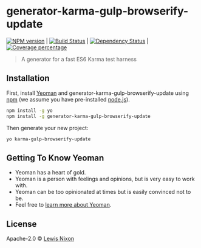 # generator-karma-gulp-browserify-update
[![NPM version][npm-image]][npm-url] | [![Build Status][travis-image]][travis-url] | [![Dependency Status][daviddm-image]][daviddm-url] | [![Coverage percentage][coveralls-image]][coveralls-url]

> A generator for a fast ES6 Karma test harness

## Installation

First, install [Yeoman](http://yeoman.io) and generator-karma-gulp-browserify-update using [npm](https://www.npmjs.com/) (we assume you have pre-installed [node.js](https://nodejs.org/)).

```bash
npm install -g yo
npm install -g generator-karma-gulp-browserify-update
```

Then generate your new project:

```bash
yo karma-gulp-browserify-update
```

## Getting To Know Yeoman

 * Yeoman has a heart of gold.
 * Yeoman is a person with feelings and opinions, but is very easy to work with.
 * Yeoman can be too opinionated at times but is easily convinced not to be.
 * Feel free to [learn more about Yeoman](http://yeoman.io/).

## License

Apache-2.0 © [Lewis Nixon](http://boxdelue.io)


[npm-image]: https://badge.fury.io/js/generator-karma-gulp-browserify-update.svg
[npm-url]: https://npmjs.org/package/generator-karma-gulp-browserify-update
[travis-image]: https://travis-ci.org/kojinkai/generator-karma-gulp-browserify-update.svg?branch=master
[travis-url]: https://travis-ci.org/kojinkai/generator-karma-gulp-browserify-update
[daviddm-image]: https://david-dm.org/kojinkai/generator-karma-gulp-browserify-update.svg?theme=shields.io
[daviddm-url]: https://david-dm.org/kojinkai/generator-karma-gulp-browserify-update
[coveralls-image]: https://coveralls.io/repos/kojinkai/generator-karma-gulp-browserify-update/badge.svg
[coveralls-url]: https://coveralls.io/r/kojinkai/generator-karma-gulp-browserify-update
